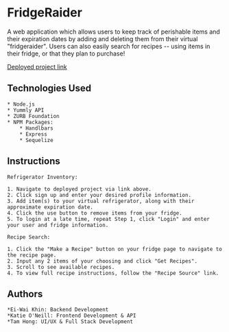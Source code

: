 # FridgeRaider

A web application which allows users to keep track of perishable items and their
expiration dates by adding and deleting them from their virtual "fridgeraider".
Users can also easily search for recipes -- using items in their fridge, or that
they plan to purchase!

[Deployed project link](https://git.heroku.com/vast-fjord-01869.git)

## Technologies Used

    * Node.js
    * Yummly API
    * ZURB Foundation
    * NPM Packages:
        * Handlbars
        * Express
        * Sequelize

## Instructions

    Refrigerator Inventory:

    1. Navigate to deployed project via link above.
    2. Click sign up and enter your desired profile information.
    3. Add item(s) to your virtual refrigerator, along with their approximate expiration date.
    4. Click the use button to remove items from your fridge.
    5. To login at a late time, repeat Step 1, click "Login" and enter your user and fridge information.

    Recipe Search:

    1. Click the "Make a Recipe" button on your fridge page to navigate to the recipe page.
    2. Input any 2 items of your choosing and click "Get Recipes".
    3. Scroll to see available recipes.
    4. To view full recipe instructions, follow the "Recipe Source" link.

## Authors

    *Ei-Wai Khin: Backend Development
    *Katie O'Neill: Frontend Development & API
    *Tam Hong: UI/UX & Full Stack Development
